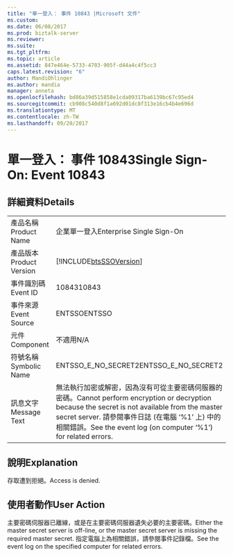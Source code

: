 ```yaml
---
title: "單一登入： 事件 10843 |Microsoft 文件"
ms.custom: 
ms.date: 06/08/2017
ms.prod: biztalk-server
ms.reviewer: 
ms.suite: 
ms.tgt_pltfrm: 
ms.topic: article
ms.assetid: 847e464e-5733-4703-905f-d44a4c4f5cc3
caps.latest.revision: "6"
author: MandiOhlinger
ms.author: mandia
manager: anneta
ms.openlocfilehash: bd86a39d515858e1cda09317ba6139bc67c95ed4
ms.sourcegitcommit: cb908c540d8f1a692d01dc8f313e16cb4b4e696d
ms.translationtype: MT
ms.contentlocale: zh-TW
ms.lasthandoff: 09/20/2017
---
```

# <a name="single-sign-on-event-10843"></a><span data-ttu-id="6c664-102">單一登入： 事件 10843</span><span class="sxs-lookup"><span data-stu-id="6c664-102">Single Sign-On: Event 10843</span></span>
## <a name="details"></a><span data-ttu-id="6c664-103">詳細資料</span><span class="sxs-lookup"><span data-stu-id="6c664-103">Details</span></span>  
  
|||  
|-|-|  
|<span data-ttu-id="6c664-104">產品名稱</span><span class="sxs-lookup"><span data-stu-id="6c664-104">Product Name</span></span>|<span data-ttu-id="6c664-105">企業單一登入</span><span class="sxs-lookup"><span data-stu-id="6c664-105">Enterprise Single Sign-On</span></span>|  
|<span data-ttu-id="6c664-106">產品版本</span><span class="sxs-lookup"><span data-stu-id="6c664-106">Product Version</span></span>|[!INCLUDE[btsSSOVersion](../includes/btsssoversion-md.md)]|  
|<span data-ttu-id="6c664-107">事件識別碼</span><span class="sxs-lookup"><span data-stu-id="6c664-107">Event ID</span></span>|<span data-ttu-id="6c664-108">10843</span><span class="sxs-lookup"><span data-stu-id="6c664-108">10843</span></span>|  
|<span data-ttu-id="6c664-109">事件來源</span><span class="sxs-lookup"><span data-stu-id="6c664-109">Event Source</span></span>|<span data-ttu-id="6c664-110">ENTSSO</span><span class="sxs-lookup"><span data-stu-id="6c664-110">ENTSSO</span></span>|  
|<span data-ttu-id="6c664-111">元件</span><span class="sxs-lookup"><span data-stu-id="6c664-111">Component</span></span>|<span data-ttu-id="6c664-112">不適用</span><span class="sxs-lookup"><span data-stu-id="6c664-112">N/A</span></span>|  
|<span data-ttu-id="6c664-113">符號名稱</span><span class="sxs-lookup"><span data-stu-id="6c664-113">Symbolic Name</span></span>|<span data-ttu-id="6c664-114">ENTSSO_E_NO_SECRET2</span><span class="sxs-lookup"><span data-stu-id="6c664-114">ENTSSO_E_NO_SECRET2</span></span>|  
|<span data-ttu-id="6c664-115">訊息文字</span><span class="sxs-lookup"><span data-stu-id="6c664-115">Message Text</span></span>|<span data-ttu-id="6c664-116">無法執行加密或解密，因為沒有可從主要密碼伺服器的密碼。</span><span class="sxs-lookup"><span data-stu-id="6c664-116">Cannot perform encryption or decryption because the secret is not available from the master secret server.</span></span> <span data-ttu-id="6c664-117">請參閱事件日誌 (在電腦 ‘%1’ 上) 中的相關錯誤。</span><span class="sxs-lookup"><span data-stu-id="6c664-117">See the event log (on computer ‘%1’) for related errors.</span></span>|  
  
## <a name="explanation"></a><span data-ttu-id="6c664-118">說明</span><span class="sxs-lookup"><span data-stu-id="6c664-118">Explanation</span></span>  
 <span data-ttu-id="6c664-119">存取遭到拒絕。</span><span class="sxs-lookup"><span data-stu-id="6c664-119">Access is denied.</span></span>  
  
## <a name="user-action"></a><span data-ttu-id="6c664-120">使用者動作</span><span class="sxs-lookup"><span data-stu-id="6c664-120">User Action</span></span>  
 <span data-ttu-id="6c664-121">主要密碼伺服器已離線，或是在主要密碼伺服器遺失必要的主要密碼。</span><span class="sxs-lookup"><span data-stu-id="6c664-121">Either the master secret server is off-line, or the master secret server is missing the required master secret.</span></span> <span data-ttu-id="6c664-122">指定電腦上為相關錯誤，請參閱事件記錄檔。</span><span class="sxs-lookup"><span data-stu-id="6c664-122">See the event log on the specified computer for related errors.</span></span>